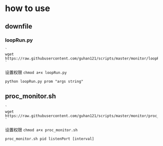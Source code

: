 # how to use 

## downfile 

### loopRun.py

    `
    wget https://raw.githubusercontent.com/guhan121/scripts/master/monitor/loopRun.py
    `
设置权限
    `chmod a+x loopRun.py`
    
`python loopRun.py prom "args string"`


## proc_monitor.sh

    `
    wget https://raw.githubusercontent.com/guhan121/scripts/master/monitor/proc_monitor.sh
    `
设置权限
    `chmod a+x proc_monitor.sh`
    
`proc_monitor.sh pid listenPort [interval]`

